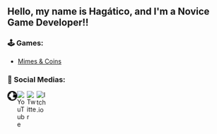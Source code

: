 ## Hello, my name is Hagático, and I'm a Novice Game Developer!!

### 🕹️ Games:

- [Mimes & Coins](https://hagatico.itch.io/mimes-and-coins)

### 🔗 Social Medias:

[<img align="left" alt="Website" width="22px" src="https://raw.githubusercontent.com/iconic/open-iconic/master/svg/globe.svg" />][website]
[<img align="left" alt="YouTube" width="22px" src="https://cdn.jsdelivr.net/npm/simple-icons@v3/icons/youtube.svg" />][youtube]
[<img align="left" alt="Twitter" width="22px" src="https://cdn.jsdelivr.net/npm/simple-icons@v3/icons/twitter.svg" />][twitter]
[<img align="left" alt="Itch.io" width="22px" src="https://cdn.jsdelivr.net/npm/simple-icons@3.13.0/icons/itch-dot-io.svg" />][itchio]

<br />

[website]: https://sites.google.com/view/hagaticogames/home
[twitter]: https://twitter.com/hagatico
[youtube]: https://www.youtube.com/channel/UCEUakD9m9T_xQlpfjNaZkWg?sub_confirmation=1
[itchio]: https://hagatico.itch.io/
